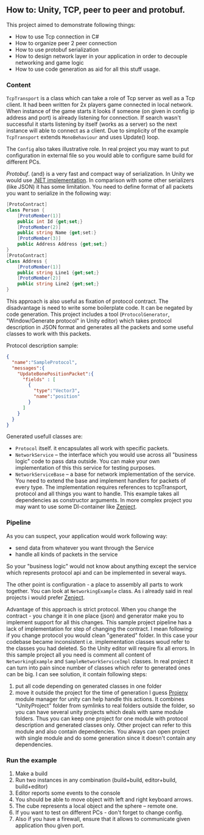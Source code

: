## How to:  Unity, TCP, peer to peer and protobuf.

 This project aimed to demonstrate following things:
 - How to use Tcp connection in C#
 - How to organize peer 2 peer connection
 - How to use protobuf serialization
 - How to design network layer in your application in order to decouple networking and game logic
 - How to use code generation as aid for all this stuff usage.

 ### Content

 `TcpTransport` is a class which can take a role of Tcp server as well as a Tcp client. It had been written for 2x players game connected in local network.
 When instance of the game starts it looks if someone (on given in config ip address and port) is already listening for connection.
 If search wasn't successful it starts listening by itself (works as a server) so the next instance will able to connect as a client.
 Due to simplicity of the example `TcpTransport` extends `MonoBehaviour` and uses Update() loop.

 The `Config` also takes illustrative role. In real project you may want to put configuration in external file so you would able to configure same build for different PCs.

_Protobuf_. (and) is a very fast and compact way of serialization. In Unity we would use [.NET implementation](https://github.com/mgravell/protobuf-net).
In comparison with some other serializers (like JSON) it has some limitation.
You need to define format of all packets you want to serialize in the following way:

```csharp
[ProtoContract]
class Person {
    [ProtoMember(1)]
    public int Id {get;set;}
    [ProtoMember(2)]
    public string Name {get;set:}
    [ProtoMember(3)]
    public Address Address {get;set;}
}
[ProtoContract]
class Address {
    [ProtoMember(1)]
    public string Line1 {get;set;}
    [ProtoMember(2)]
    public string Line2 {get;set;}
}
```

This approach is also useful as fixation of protocol contract. The disadvantage is need to write some boilerplate code. It can be negated by code generation.
This project includes a tool (`ProtocolGenerator`, "Window/Generate protocol" in Unity editor) which takes protocol description in JSON format
and generates all the packets and some useful classes to work with this packets.

Protocol description sample:

```json
{
  "name":"SampleProtocol",
  "messages":{
    "UpdateBonePositionPacket":{
      "fields" : [
        {
          "type":"Vector3",
          "name":"position"
        }
      ]
    }
  }
}
```

Generated usefull classes are:

 - `Protocol` itself. it encapsulates all work with specific packets.
 - `NetworkService` – the interface which you would use across all "business logic" code to pass data outside. You can make your own implementation of this this service for testing purposes.
 - `NetworkServiceBase` – a base for network implementation of the service. You need to extend the base and implement handlers for packets of every type.
 The implementation requires references  to tcpTransport, protocol and all things you want to handle. This example takes all dependencies as constructor arguments.
 In more complex project you may want to use some DI-container like [Zenject](https://github.com/modesttree/Zenject).

 ### Pipeline

 As you can suspect, your application would work following way:

 - send data from whatever you want through the Service
 - handle all kinds of packets in the service

 So your "business logic" would not know about anything except the service which represents protocol api and can be implemented in several ways.

 The other point is configuration - a place to assembly all parts to work together. You can look at `NetworkingExample` class. As i already said in real projects i would prefer [Zenject](https://github.com/modesttree/Zenject).

Advantage of this approach is strict protocol. When you change the contract - you change it in one place (json) and generator make you to implement support for all this changes.
This sample project pipeline has a lack of implementation for step of changing the contract. I mean following: if you change protocol you would clean "generated" folder.
In this case your codebase became inconsistent i.e. implementation classes woud refer to the classes you had deleted. So the Unity editor will require fix all errors.
In this sample project all you need is comment all content of `NetworkingExample` and `SampleNetworkServiceImpl` classes. In real project it can turn into pain since number of classes
which refer to generated ones can be big.
I can see solution, it contain following steps:
 1. put all code depending on generated classes in one folder
 2. move it outside the project for the time of generation
I guess [Projeny](https://github.com/modesttree/projeny) module manager for unity can help handle this actions. It combines "UnityProject" folder from symlinks to real folders outside
the folder, so you can have several unity projects which deals with same module folders. Thus you can keep one project for one module with protocol description and generated classes only.
 Other project can refer to this module and also contain dependencies. You always can open project with single module and do some generation since it doesn't contain any dependencies.

### Run the example

1. Make a build
2. Run two instances in any combination (build+build, editor+build, build+editor)
3. Editor reports some events to the console
4. You should be able to move object with left and right keyboard arrows.
5. The cube represents a local object and the sphere – remote one.
6. If you want to test on different PCs - don't forget to change config.
7. Also if you have a firewall, ensure that it allows to communicate given application thou given port.
